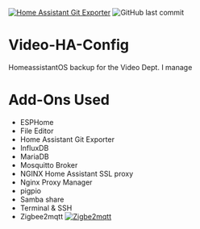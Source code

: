 [![Home Assistant Git Exporter](https://img.shields.io/badge/Powered%20by-Home%20Assistant%20Git%20Exporter-%23d32f2f)](https://github.com/Poeschl/Hassio-Addons/tree/master/git-exporter) ![GitHub last commit](https://img.shields.io/github/last-commit/tdvantine/Video-HA-Config)
# Video-HA-Config
HomeassistantOS backup for the Video Dept. I manage

# Add-Ons Used
* ESPHome
* File Editor
* Home Assistant Git Exporter
* InfluxDB
* MariaDB
* Mosquitto Broker
* NGINX Home Assistant SSL proxy
* Nginx Proxy Manager
* pigpio
* Samba share
* Terminal & SSH
* Zigbee2mqtt [![Zigbe2mqtt](https://img.shields.io/badge/Github-Zigbe2mqtt-yellow)](https://github.com/zigbee2mqtt/hassio-zigbee2mqtt)
